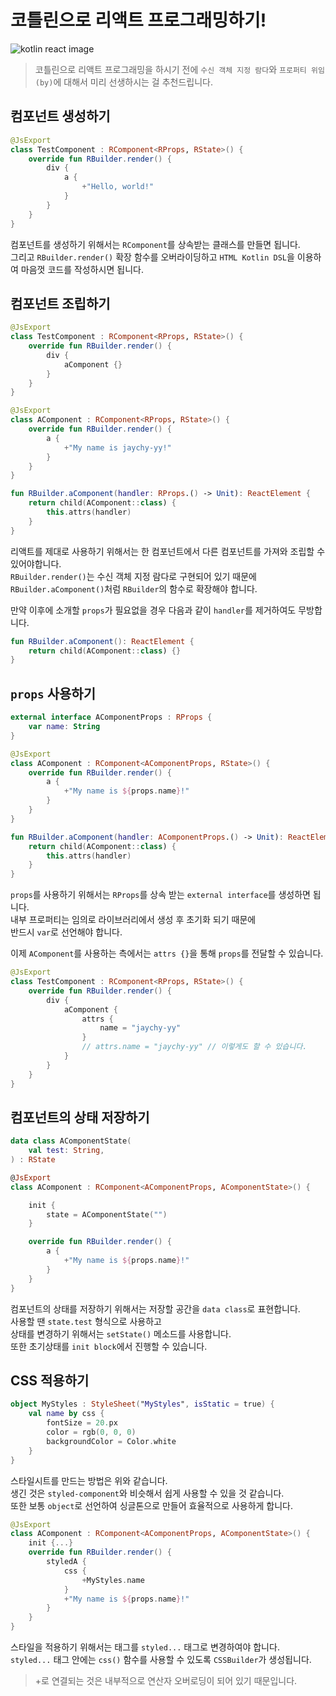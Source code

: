 # 코틀린으로 리액트 프로그래밍하기!
![kotlin react image](https://user-images.githubusercontent.com/48639421/124257806-b2094b00-db67-11eb-8da6-87e764023b60.png)

> 코틀린으로 리액트 프로그래밍을 하시기 전에 `수신 객체 지정 람다`와 `프로퍼티 위임(by)`에 대해서 미리 선생하시는 걸 추천드립니다.

## 컴포넌트 생성하기
```kotlin
@JsExport
class TestComponent : RComponent<RProps, RState>() {
    override fun RBuilder.render() {
        div {
            a {
                +"Hello, world!"
            }
        }
    }
}
```
컴포넌트를 생성하기 위해서는 `RComponent`를 상속받는 클래스를 만들면 됩니다.  
그리고 `RBuilder.render()` 확장 함수를 오버라이딩하고 `HTML Kotlin DSL`을 이용하여 마음껏 코드를 작성하시면 됩니다.  

## 컴포넌트 조립하기
```kotlin
@JsExport
class TestComponent : RComponent<RProps, RState>() {
    override fun RBuilder.render() {
        div {
            aComponent {}
        }
    }
}

@JsExport
class AComponent : RComponent<RProps, RState>() {
    override fun RBuilder.render() {
        a {
            +"My name is jaychy-yy!"
        }
    }
}

fun RBuilder.aComponent(handler: RProps.() -> Unit): ReactElement {
    return child(AComponent::class) {
        this.attrs(handler)
    }
}
```
리액트를 제대로 사용하기 위해서는 한 컴포넌트에서 다른 컴포넌트를 가져와 조립할 수 있어야합니다.  
`RBuilder.render()`는 수신 객체 지정 람다로 구현되어 있기 때문에  
`RBuilder.aComponent()`처럼 `RBuilder`의 함수로 확장해야 합니다.  

만약 이후에 소개할 `props`가 필요없을 경우 다음과 같이 `handler`를 제거하여도 무방합니다.  
```kotlin
fun RBuilder.aComponent(): ReactElement {
    return child(AComponent::class) {}
}
```

## `props` 사용하기
```kotlin
external interface AComponentProps : RProps {
    var name: String
}

@JsExport
class AComponent : RComponent<AComponentProps, RState>() {
    override fun RBuilder.render() {
        a {
            +"My name is ${props.name}!"
        }
    }
}

fun RBuilder.aComponent(handler: AComponentProps.() -> Unit): ReactElement {
    return child(AComponent::class) {
        this.attrs(handler)
    }
}
```
`props`를 사용하기 위해서는 `RProps`를 상속 받는 `external interface`를 생성하면 됩니다.  
내부 프로퍼티는 임의로 라이브러리에서 생성 후 초기화 되기 때문에  
반드시 `var`로 선언해야 합니다.  

이제 `AComponent`를 사용하는 측에서는 `attrs {}`을 통해 `props`를 전달할 수 있습니다.
```kotlin
@JsExport
class TestComponent : RComponent<RProps, RState>() {
    override fun RBuilder.render() {
        div {
            aComponent {
                attrs {
                    name = "jaychy-yy"
                }
                // attrs.name = "jaychy-yy" // 이렇게도 할 수 있습니다.
            }
        }
    }
}
```

## 컴포넌트의 상태 저장하기
```kotlin
data class AComponentState(
    val test: String,
) : RState

@JsExport
class AComponent : RComponent<AComponentProps, AComponentState>() {

    init {
        state = AComponentState("")
    }

    override fun RBuilder.render() {
        a {
            +"My name is ${props.name}!"
        }
    }
}
```
컴포넌트의 상태를 저장하기 위해서는 저장할 공간을 `data class`로 표현합니다.  
사용할 땐 `state.test` 형식으로 사용하고  
상태를 변경하기 위해서는 `setState()` 메소드를 사용합니다.  
또한 초기상태를 `init block`에서 진행할 수 있습니다.  

## CSS 적용하기
```kotlin
object MyStyles : StyleSheet("MyStyles", isStatic = true) {
    val name by css {
        fontSize = 20.px
        color = rgb(0, 0, 0)
        backgroundColor = Color.white
    }
}
```
스타일시트를 만드는 방법은 위와 같습니다.  
생긴 것은 `styled-component`와 비슷해서 쉽게 사용할 수 있을 것 같습니다.  
또한 보통 `object`로 선언하여 싱글톤으로 만들어 효율적으로 사용하게 합니다.  

```kotlin
@JsExport
class AComponent : RComponent<AComponentProps, AComponentState>() {
    init {...}
    override fun RBuilder.render() {
        styledA {
            css {
                +MyStyles.name
            }
            +"My name is ${props.name}!"
        }
    }
}
```
스타일을 적용하기 위해서는 태그를 `styled...` 태그로 변경하여야 합니다.  
`styled...` 태그 안에는 `css()` 함수를 사용할 수 있도록 `CSSBuilder`가 생성됩니다.  

> +로 연결되는 것은 내부적으로 연산자 오버로딩이 되어 있기 때문입니다.
